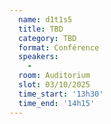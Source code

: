 ```yaml
---
  name: d1t1s5
  title: TBD
  category: TBD
  format: Conférence
  speakers: 
    - 
  room: Auditorium
  slot: 03/10/2025
  time_start: '13h30'
  time_end: '14h15'
---
```

